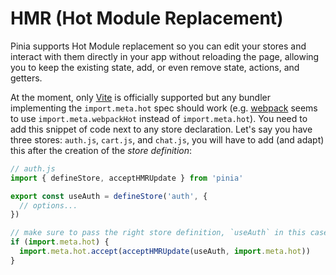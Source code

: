 # HMR (Hot Module Replacement)

Pinia supports Hot Module replacement so you can edit your stores and interact with them directly in your app without reloading the page, allowing you to keep the existing state, add, or even remove state, actions, and getters.

At the moment, only [Vite](https://vitejs.dev/) is officially supported but any bundler implementing the `import.meta.hot` spec should work (e.g. [webpack](https://webpack.js.org/api/module-variables/#importmetawebpackhot) seems to use `import.meta.webpackHot` instead of `import.meta.hot`).
You need to add this snippet of code next to any store declaration. Let's say you have three stores: `auth.js`, `cart.js`, and `chat.js`, you will have to add (and adapt) this after the creation of the _store definition_:

```js
// auth.js
import { defineStore, acceptHMRUpdate } from 'pinia'

export const useAuth = defineStore('auth', {
  // options...
})

// make sure to pass the right store definition, `useAuth` in this case.
if (import.meta.hot) {
  import.meta.hot.accept(acceptHMRUpdate(useAuth, import.meta.hot))
}
```
